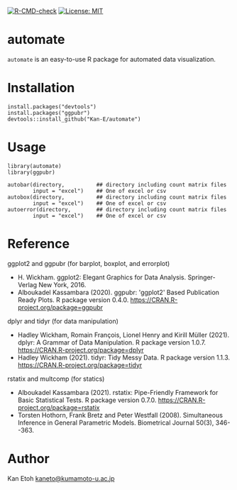 [![R-CMD-check](https://github.com/Kan-E/Automate/workflows/R-CMD-check/badge.svg)](https://github.com/Kan-E/Automate/actions)
[![License: MIT](https://img.shields.io/badge/License-MIT-yellow.svg)](https://github.com/Kan-E/Automate/blob/master/LICENSE.md)
# automate

`automate` is an easy-to-use R package for automated data visualization. 

# Installation
```
install.packages("devtools")
install.packages("ggpubr")
devtools::install_github("Kan-E/automate")
```

# Usage
```
library(automate)
library(ggpubr)

autobar(directory,          ## directory including count matrix files
        input = "excel")    ## One of excel or csv
autobox(directory,          ## directory including count matrix files
        input = "excel")    ## One of excel or csv
autoerror(directory,        ## directory including count matrix files
        input = "excel")    ## One of excel or csv
```

# Reference
ggplot2 and ggpubr (for barplot, boxplot, and errorplot)
- H. Wickham. ggplot2: Elegant Graphics for Data Analysis. Springer-Verlag New York, 2016.
- Alboukadel Kassambara (2020). ggpubr: 'ggplot2' Based Publication Ready Plots. R package version 0.4.0. https://CRAN.R-project.org/package=ggpubr

dplyr and tidyr (for data manipulation)
- Hadley Wickham, Romain François, Lionel Henry and Kirill Müller (2021). dplyr: A Grammar of Data Manipulation. R package version 1.0.7. https://CRAN.R-project.org/package=dplyr
- Hadley Wickham (2021). tidyr: Tidy Messy Data. R package version 1.1.3. https://CRAN.R-project.org/package=tidyr

rstatix and multcomp (for statics)
- Alboukadel Kassambara (2021). rstatix: Pipe-Friendly Framework for Basic Statistical Tests. R package version 0.7.0. https://CRAN.R-project.org/package=rstatix
- Torsten Hothorn, Frank Bretz and Peter Westfall (2008). Simultaneous Inference in General Parametric Models. Biometrical Journal 50(3), 346--363.

# Author

Kan Etoh
<kaneto@kumamoto-u.ac.jp>
